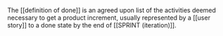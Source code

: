 The [[definition of done]] is an agreed upon list of the activities deemed necessary to get a product increment, usually represented by a [[user story]] to a done state by the end of [[SPRINT (iteration)]]. 